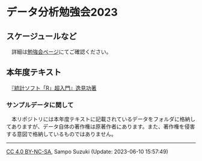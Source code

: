 データ分析勉強会2023
================

## スケージュールなど

　詳細は[勉強会ページ](https://sites.google.com/view/kanto-metrics/2022%E5%B9%B4%E5%BA%A6)にてご確認ください。

## 本年度テキスト

　[『統計ソフト「R」超入門』逸見功著](https://bluebacks.kodansha.co.jp/books/9784065020494/appendix/)

### サンプルデータに関して

　本リポジトリには本年度テキストに記載されているデータをフォルダに格納してありますが、データ自体の著作権は原著作者にあります。また、著作権を侵害する意図で格納しているものではありません。

------------------------------------------------------------------------

[CC 4.0
BY-NC-SA](https://creativecommons.org/licenses/by-nc-sa/4.0/deed.ja),
Sampo Suzuki (Update: 2023-06-10 15:57:49)
